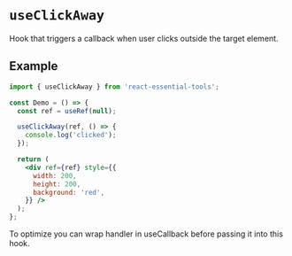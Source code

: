 # `useClickAway`

Hook that triggers a callback when user clicks outside the target element.

## Example

```jsx
import { useClickAway } from 'react-essential-tools';

const Demo = () => {
  const ref = useRef(null);

  useClickAway(ref, () => {
    console.log('clicked');
  });

  return (
    <div ref={ref} style={{
      width: 200,
      height: 200,
      background: 'red',
    }} />
  );
};
```

To optimize you can wrap handler in useCallback before passing it into this hook.
